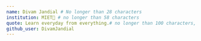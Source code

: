 ```yaml
---
name: Divam Jandial # No longer than 28 characters
institution: MIET🚩 # no longer than 58 characters
quote: Learn everyday from everything.# no longer than 100 characters, avoid using quotes(") to guarantee the format remains the same.
github_user: DivamJandial
---
```

